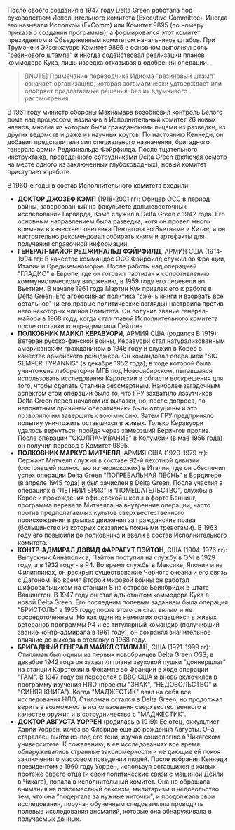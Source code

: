 После своего создания в 1947 году Delta Green работала под руководством Исполнительного комитета (Executive Committee). Иногда его называли Исполком (ExComm) или Комитет 9895 (по номеру приказа о создании программы), а формировался этот комитет президентом и Объединенным комитетом начальников штабов. При Трумэне и Эйзенхауэре Комитет 9895 в основном выполнял роль "резинового штампа" и иногда содействовал реализации планов коммодора Кука, лишь изредка отказывая в одобрении операции.

> [!NOTE] Примечание переводчика
> Идиома "резиновый штамп" означает организацию, которая автоматически удтверждает или одобряет предлагаемые решения, без их вдумчивого рассмотрения.

В 1961 году министр обороны Макнамара возобновил контроль Белого дома над процессом, назначив в Исполнительный комитет 26 новых членов, многие из которых были гражданскими лицами из разведки, из других ведомств и даже из научных кругов. По настоянию Кеннеди, он добавил представителя сил специального назначения, бригадного генерала армии Реджинальда Фэйрфилда. После тщательного инструктажа, проведенного сотрудниками Delta Green (включая осмотр на месте одного из заключенных глубоководных), новый комитет приступает к работе.

В 1960-е годы в состав Исполнительного комитета входили:

- **ДОКТОР ДЖОЗЕФ КЭМП** (1918-2001 гг): Офицер ОСС в период войны, завербованный на факультете дальневосточных исследований Гарварда, Кэмп служил в Delta Green с 1942 года. Его основным направлением была разведка, хотя он провел много времени в качестве советника Пентагона во Вьетнаме и Китае, и он настоятельно рекомендовал собирать книги и артефакты для получения справочной информации.
- **ГЕНЕРАЛ-МАЙОР РЕДЖИНАЛЬД ФЭЙРФИЛД**, АРМИЯ США (1914-1994 гг): В качестве коммандос ОСС Фэйрфилд служил во Франции, Италии и Средиземноморье. После работы над операцией "ГЛАДИО" в Европе, где он готовил партизан к сопротивлению коммунистическому вторжению, в 1959 году его перевели во Вьетнам. В начале 1961 года Мартин Кук привлек его к работе в Delta Green. Его агрессивная политика "сжечь книги и взорвать все остальное" (и его правые политические взгляды) настроила против него некоторых членов Комитета. Он получил звание генерал-майора в 1968 году, когда стал главой Исполнительного комитета после отставки контр-адмирала Пейтона.
- **ПОЛКОВНИК МАЙКЛ КЕРАВУОРИ**, АРМИЯ США (родился В 1919): Ветеран русско-финской войны, Керавуори стал натурализованным американским гражданином в 1946 году и служил в Корее в качестве армейского рейнджера. Он командовал операцией "SIC SEMPER TYRANNIS" (в декабре 1952 года), в ходе которой была уничтожена лаборатория МГБ под Новосибирском, пытавшаяся использовать исследования Каротехии в области воскрешения для того, чтобы сделать Сталина бессмертным. Наиболее загадочным аспектом этой операции было то, что ГРУ захватило лазутчиков Delta Green перед началом их вылазки, но, после допроса, по непонятным причинам оперативники были отпущены и это позволило им завершить свою миссию. Затем ГРУ предприняло попытку уничтожить оставшихся в живых. Только Керавуори удалось вернуться, пройдя через замерзший Берингов пролив. После операции "ОКОЛПАЧИВАНИЕ" в Колумбии (в мае 1956 года) он получил перевод в Комитет 9895.
- **ПОЛКОВНИК МАРКУС МИТЧЕЛЛ**, АРМИЯ США (1920-1979 гг): Сержант Митчелл служил в составе 92-й пехотной дивизии (состоявшей полностью из чернокожих) в Италии, где он обеспечил успех операции Delta Green "ПОГРЕБАЛЬНАЯ ПЕСНЬ" в Бордигере (в апреле 1945 года) и был зачислен в Delta Green. После участия в операциях в "ЛЕТНИЙ БРИЗ" и "ПОМЕШАТЕЛЬСТВО", службы в Корее и прохождения офицерской школы в форте Беннинг, программа перевела Митчелла на внутренние операции, часто против предполагаемых культов сверхъестественного происхождения в рамках движения за гражданские права (большинство из которых оказались ложными тревогами). В 1963 году его повысили до полковника и ввели в состав Исполнительного комитета.
- **КОНТР-АДМИРАЛ ДЭВИД ФАРРАГУТ ПЭЙТОН**, США (1904-1976 гг): Выпускник Аннаполиса, Пэйтон поступил на службу в ONI в 1929 году, а в 1932 году - в P4. Во время службы в Мексике, Японии и на Филиппинах, он раскрыл существование Черного океана и его связь с Дагоном. Во время Второй мировой войны он работал шифровальщиком на станции S на острове Бейнбридж в штате Вашингтон. В 1947 году он стал адъютантом коммодора Кука в новой Delta Green. Его последним полевым заданием была операция "БРИСТОЛЬ" в 1955 году; после этого он стал вялым и не сосредоточенным. Но как один из немногих оставшихся в живых ветеранов программы P4 и ее титулярный командир (получивший звание контр-адмирала в 1961 году), он сохранял значительное влияние до выхода в отставку в 1968 году.
- **БРИГАДНЫЙ ГЕНЕРАЛ МАЙКЛ СТИЛМАН**, США (1921-1999 гг): Стиллман был одним из первых новобранцев Delta Green OSS; в декабре 1942 года он захватил планы звуковой пушки "доннершлаг" на станции Каротехии в Фекампе во Франции в ходе операции "ГАМ". В 1947 году он перевелся в ВВС США и вновь включился в программу изучения НЛО (проекты "ЗНАК", "НЕДОВОЛЬСТВО" и "СИНЯЯ КНИГА"). Когда "МАДЖЕСТИК" взял на себя все исследования НЛО, Стиллман остался в Delta Green, но продолжал верить в возможность использования сверхъестественного в качестве оружия и в сотрудничество с "МАДЖЕСТИК".
- **ДОКТОР АВГУСТА УОРРЕН** (родилась в 1919): Ее отец, оккультист Харли Уоррен, исчез во Флориде еще до рождения Августы. Она старалась выйти из-под его тени, изучая социологию в Чикагском университете. К сожалению, в ее исследованиях все время обнаруживались странные закономерности и не дающие ей покоя заключения о массовом поведении людей. После избрания Кеннеди президентом в 1960 году Уоррен, используя оставшихся в живых протеже своего отца (и свои политические связи с машиной Дейли в Чикаго), попала в исполнительный комитет. Она не обращала внимания на повсеместный сексизм, милитаризм и недовольство тем, что она "подергала за нужные ниточки", и продолжала свои исследования, поручая обученным следователям проводить полевые исследования аномалий, которые она обнаруживала в получаемых данных.